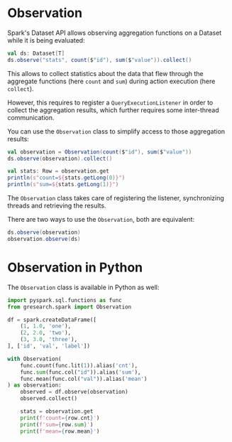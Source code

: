# Observation

Spark's Dataset API allows observing aggregation functions on a Dataset while it is being evaluated:

```scala
val ds: Dataset[T]
ds.observe("stats", count($"id"), sum($"value")).collect()
```

This allows to collect statistics about the data that flew through the aggregate functions
(here `count` and `sum`) during action execution (here `collect`).

However, this requires to register a `QueryExecutionListener` in order to collect the aggregation results,
which further requires some inter-thread communication.

You can use the `Observation` class to simplify access to those aggregation results:

```scala
val observation = Observation(count($"id"), sum($"value"))
ds.observe(observation).collect()

val stats: Row = observation.get
println(s"count=${stats.getLong(0)}")
println(s"sum=${stats.getLong(1)}")
```

The `Observation` class takes care of registering the listener, synchronizing threads and retrieving
the results.

There are two ways to use the `Observation`, both are equivalent:

```scala
ds.observe(observation)
observation.observe(ds)
```

# Observation in Python

The `Observation` class is available in Python as well:

```python
import pyspark.sql.functions as func
from gresearch.spark import Observation

df = spark.createDataFrame([
    (1, 1.0, 'one'),
    (2, 2.0, 'two'),
    (3, 3.0, 'three'),
], ['id', 'val', 'label'])

with Observation(
    func.count(func.lit(1)).alias('cnt'),
    func.sum(func.col("id")).alias('sum'),
    func.mean(func.col("val")).alias('mean')
) as observation:
    observed = df.observe(observation)
    observed.collect()

    stats = observation.get
    print(f'count={row.cnt}')
    print(f'sum={row.sum}')
    print(f'mean={row.mean}')
```
